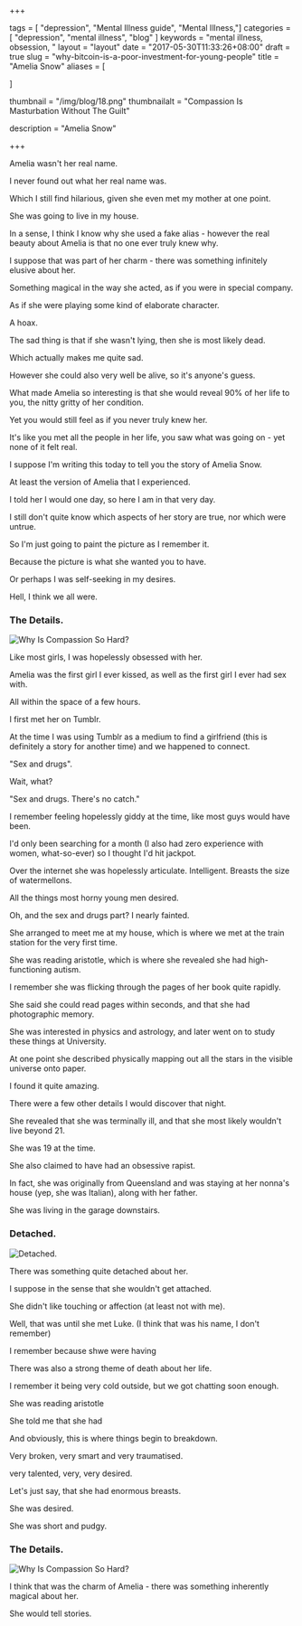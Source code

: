 +++

tags = [ "depression", "Mental Illness guide", "Mental Illness,"]
categories = [ "depression", "mental illness", "blog" ]
keywords = "mental illness, obsession, " 
layout = "layout"
date = "2017-05-30T11:33:26+08:00"
draft = true
slug = "why-bitcoin-is-a-poor-investment-for-young-people"
title = "Amelia Snow"
aliases = [

]

thumbnail = "/img/blog/18.png"
thumbnailalt = "Compassion Is Masturbation Without The Guilt"

description = "Amelia Snow"

+++

Amelia wasn't her real name. 

I never found out what her real name was.

Which I still find hilarious, given she even met my mother at one point. 

She was going to live in my house. 

In a sense, I think I know why she used a fake alias - however the real beauty about Amelia is that no one ever truly knew why. 

I suppose that was part of her charm - there was something infinitely elusive about her. 

Something magical in the way she acted, as if you were in special company.

As if she were playing some kind of elaborate character.

A hoax. 

The sad thing is that if she wasn't lying, then she is most likely dead. 

Which actually makes me quite sad.

However she could also very well be alive, so it's anyone's guess. 

What made Amelia so interesting is that she would reveal 90% of her life to you, the nitty gritty of her condition.

Yet you would still feel as if you never truly knew her. 

It's like you met all the people in her life, you saw what was going on - yet none of it felt real.

I suppose I'm writing this today to tell you the story of Amelia Snow. 

At least the version of Amelia that I experienced.

I told her I would one day, so here I am in that very day. 

I still don't quite know which aspects of her story are true, nor which were untrue.

So I'm just going to paint the picture as I remember it.

Because the picture is what she wanted you to have. 

Or perhaps I was self-seeking in my desires. 

Hell, I think we all were. 

### The Details. 

![Why Is Compassion So Hard?](/img/blog/13-01.png)

Like most girls, I was hopelessly obsessed with her. 

Amelia was the first girl I ever kissed, as well as the first girl I ever had sex with. 

All within the space of a few hours. 

I first met her on Tumblr. 

At the time I was using Tumblr as a medium to find a girlfriend (this is definitely a story for another time) and we happened to connect.

"Sex and drugs".

Wait, what? 

"Sex and drugs. There's no catch." 

I remember feeling hopelessly giddy at the time, like most guys would have been. 

I'd only been searching for a month (I also had zero experience with women, what-so-ever) so I thought I'd hit jackpot. 

Over the internet she was hopelessly articulate. Intelligent. Breasts the size of watermellons. 

All the things most horny young men desired.

Oh, and the sex and drugs part? I nearly fainted. 

She arranged to meet me at my house, which is where we met at the train station for the very first time. 

She was reading aristotle, which is where she revealed she had high-functioning autism. 

I remember she was flicking through the pages of her book quite rapidly.

She said she could read pages within seconds, and that she had photographic memory. 

She was interested in physics and astrology, and later went on to study these things at University.

At one point she described physically mapping out all the stars in the visible universe onto paper. 

I found it quite amazing. 

There were a few other details I would discover that night. 

She revealed that she was terminally ill, and that she most likely wouldn't live beyond 21. 

She was 19 at the time. 

She also claimed to have had an obsessive rapist. 

In fact, she was originally from Queensland and was staying at her nonna's house (yep, she was Italian), along with her father. 

She was living in the garage downstairs.

### Detached. 

![Detached.](/img/blog/13-02.png)

There was something quite detached about her. 

I suppose in the sense that she wouldn't get attached. 

She didn't like touching or affection (at least not with me).


Well, that was until she met Luke. (I think that was his name, I don't remember)

I remember because shwe were having 


There was also a strong theme of death about her life. 





I remember it being very cold outside, but we got chatting soon enough. 

She was reading aristotle 

She told me that she had 




And obviously, this is where things begin to breakdown. 





Very broken, very smart and very traumatised.



very talented, very, very desired. 



Let's just say, that she had enormous breasts. 

She was desired. 

She was short and pudgy. 


### The Details. 

![Why Is Compassion So Hard?](/img/blog/13-01.png)






I think that was the charm of Amelia - there was something inherently magical about her. 



She would tell stories. 


